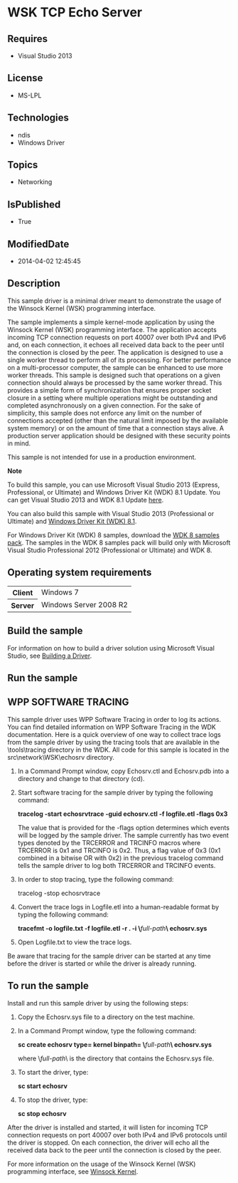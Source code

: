 # WSK TCP Echo Server
## Requires
* Visual Studio 2013
## License
* MS-LPL
## Technologies
* ndis
* Windows Driver
## Topics
* Networking
## IsPublished
* True
## ModifiedDate
* 2014-04-02 12:45:45
## Description

<div id="mainSection">
<p>This sample driver is a minimal driver meant to demonstrate the usage of the Winsock Kernel (WSK) programming interface.
</p>
<p>The sample implements a simple kernel-mode application by using the Winsock Kernel (WSK) programming interface. The application accepts incoming TCP connection requests on port 40007 over both IPv4 and IPv6 and, on each connection, it echoes all received
 data back to the peer until the connection is closed by the peer. The application is designed to use a single worker thread to perform all of its processing. For better performance on a multi-processor computer, the sample can be enhanced to use more worker
 threads. This sample is designed such that operations on a given connection should always be processed by the same worker thread. This provides a simple form of synchronization that ensures proper socket closure in a setting where multiple operations might
 be outstanding and completed asynchronously on a given connection. For the sake of simplicity, this sample does not enforce any limit on the number of connections accepted (other than the natural limit imposed by the available system memory) or on the amount
 of time that a connection stays alive. A production server application should be designed with these security points in mind.</p>
<p>This sample is not intended for use in a production environment.</p>
<p class="note"><b>Note</b>&nbsp;&nbsp;</p>
<p class="note">To build this sample, you can use Microsoft Visual Studio&nbsp;2013 (Express, Professional, or Ultimate) and Windows Driver Kit (WDK)&nbsp;8.1 Update. You can get Visual Studio&nbsp;2013 and WDK&nbsp;8.1 Update
<a href="http://go.microsoft.com/fwlink/p/?LInkID=239721">here</a>.</p>
<p class="note">You can also build this sample with Visual Studio&nbsp;2013 (Professional or Ultimate) and
<a href="http://go.microsoft.com/fwlink/p/?LInkID=391348">Windows Driver Kit (WDK)&nbsp;8.1</a>.</p>
<p class="note">For Windows Driver Kit (WDK)&nbsp;8 samples, download the <a href=" http://go.microsoft.com/fwlink/?LinkId=317090">
WDK&nbsp;8 samples pack</a>. The samples in the WDK&nbsp;8 samples pack will build only with Microsoft Visual Studio Professional&nbsp;2012 (Professional or Ultimate) and WDK&nbsp;8.</p>
<p></p>
<h2>Operating system requirements</h2>
<table>
<tbody>
<tr>
<th>Client</th>
<td><dt>Windows&nbsp;7 </dt></td>
</tr>
<tr>
<th>Server</th>
<td><dt>Windows Server&nbsp;2008&nbsp;R2 </dt></td>
</tr>
</tbody>
</table>
<h2>Build the sample</h2>
<p>For information on how to build a driver solution using Microsoft Visual Studio, see
<a href="http://msdn.microsoft.com/en-us/library/windows/hardware/ff554644">Building a Driver</a>.</p>
<h2>Run the sample</h2>
<h2><a id="WPP_SOFTWARE_TRACING"></a><a id="wpp_software_tracing"></a>WPP SOFTWARE TRACING</h2>
<p>This sample driver uses WPP Software Tracing in order to log its actions. You can find detailed information on WPP Software Tracing in the WDK documentation. Here is a quick overview of one way to collect trace logs from the sample driver by using the tracing
 tools that are available in the \tools\tracing directory in the WDK. All code for this sample is located in the src\network\WSK\echosrv directory.</p>
<ol>
<li>In a Command Prompt window, copy Echosrv.ctl and Echosrv.pdb into a directory and change to that directory (cd).
</li><li>
<p>Start software tracing for the sample driver by typing the following command:</p>
<p><b>tracelog -start echosrvtrace -guid echosrv.ctl -f logfile.etl -flags 0x3</b>
</p>
<p>The value that is provided for the -flags option determines which events will be logged by the sample driver. The sample currently has two event types denoted by the TRCERROR and TRCINFO macros where TRCERROR is 0x1 and TRCINFO is 0x2. Thus, a flag value
 of 0x3 (0x1 combined in a bitwise OR with 0x2) in the previous tracelog command tells the sample driver to log both TRCERROR and TRCINFO events.</p>
</li><li>
<p>In order to stop tracing, type the following command:</p>
<p>tracelog -stop echosrvtrace</p>
</li><li>
<p>Convert the trace logs in Logfile.etl into a human-readable format by typing the following command:</p>
<p><b>tracefmt -o logfile.txt -f logfile.etl -r . -i \</b><i>full-path</i><b>\ echosrv.sys</b>
</p>
</li><li>Open Logfile.txt to view the trace logs. </li></ol>
<p>Be aware that tracing for the sample driver can be started at any time before the driver is started or while the driver is already running.</p>
<h2><a id="To_run_the_sample"></a><a id="to_run_the_sample"></a><a id="TO_RUN_THE_SAMPLE"></a>To run the sample</h2>
<p>Install and run this sample driver by using the following steps:</p>
<ol>
<li>Copy the Echosrv.sys file to a directory on the test machine. </li><li>
<p>In a Command Prompt window, type the following command:</p>
<p><b>sc create echosrv type= kernel binpath= \</b><i>full-path</i><b>\ echosrv.sys</b>
</p>
<p>where \<i>full-path</i>\ is the directory that contains the Echosrv.sys file.</p>
</li><li>
<p>To start the driver, type:</p>
<p><b>sc start echosrv</b> </p>
</li><li>
<p>To stop the driver, type:</p>
<p><b>sc stop echosrv</b> </p>
</li></ol>
<p>After the driver is installed and started, it will listen for incoming TCP connection requests on port 40007 over both IPv4 and IPv6 protocols until the driver is stopped. On each connection, the driver will echo all the received data back to the peer until
 the connection is closed by the peer.</p>
<p>For more information on the usage of the Winsock Kernel (WSK) programming interface, see
<a href="http://msdn.microsoft.com/en-us/library/windows/hardware/ff571084">Winsock Kernel</a>.</p>
</div>
